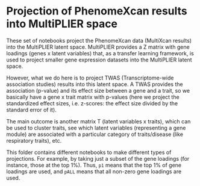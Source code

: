 # Projection of PhenomeXcan results into MultiPLIER space

These set of notebooks project the PhenomeXcan data (MultiXcan results) into the
MultiPLIER latent space. MultiPLIER provides a Z matrix with gene loadings (genes x
latent variables) that, as a transfer learning framework, is used to project smaller
gene expression datasets into the MultiPLIER latent space.

However, what we do here is to project TWAS (Transcriptome-wide association studies)
results into this latent space. A TWAS provides the association (p-value) and its effect
size between a gene and a trait, so we basically have a gene x trait matrix with
p-values (here we project the standardized effect sizes, i.e. z-scores: the effect size
divided by the standard error of it).

The main outcome is another matrix T (latent variables x traits), which can be used to
cluster traits, see which latent variables (representing a gene module) are associated
with a particular category of traits/disease (like respiratory traits), etc.

This folder contains different notebooks to make different types of projections. For
example, by taking just a subset of the gene loadings (for instance, those at the top
1%). Thus, `p1` means that the top 1% of gene loadings are used, and `pALL` means that
all non-zero gene loadings are used.
